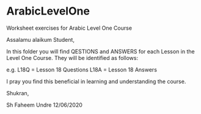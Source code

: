 # ArabicLevelOne
Worksheet exercises for Arabic Level One Course

Assalamu alaikum Student,

In this folder you will find QESTIONS and ANSWERS for each Lesson in the Level One Course.
They will be identified as follows:

e.g.
L18Q = Lesson 18 Questions
L18A = Lesson 18 Answers

I pray you find this beneficial in learning and understanding the course.

Shukran,

Sh Faheem Undre
12/06/2020
